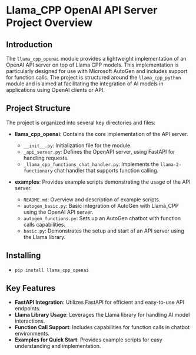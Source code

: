 # Llama_CPP OpenAI API Server Project Overview

## Introduction
The `llama_cpp_openai` module provides a lightweight implementation of an OpenAI API server on top of
Llama CPP models. This implementation is particularly designed for use with Microsoft AutoGen and includes support for function calls. The project is structured around the `llama_cpp_python` module and is aimed at facilitating the integration of AI models in applications using OpenAI clients or API.

## Project Structure
The project is organized into several key directories and files:

- **llama_cpp_openai**: Contains the core implementation of the API server.
    - `__init__.py`: Initialization file for the module.
    - `_api_server.py`: Defines the OpenAPI server, using FastAPI for handling requests.
    - `_llama_cpp_functions_chat_handler.py`: Implements the `llama-2-functionary` chat handler that supports function calling.

- **examples**: Provides example scripts demonstrating the usage of the API server.
    - `README.md`: Overview and description of example scripts.
    - `autogen_basic.py`: Basic integration of AutoGen with Llama_CPP using the OpenAI API server.
    - `autogen_functions.py`: Sets up an AutoGen chatbot with function calls capabilities.
    - `basic.py`: Demonstrates the setup and start of an API server using the Llama library.

## Installing
- `pip install llama_cpp_openai`

## Key Features
- **FastAPI Integration**: Utilizes FastAPI for efficient and easy-to-use API endpoints.
- **Llama Library Usage**: Leverages the Llama library for handling AI model interactions.
- **Function Call Support**: Includes capabilities for function calls in chatbot environments.
- **Examples for Quick Start**: Provides example scripts for easy understanding and implementation.
